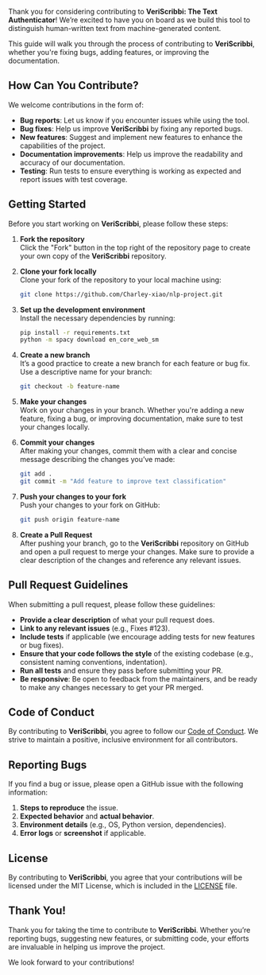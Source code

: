 Thank you for considering contributing to **VeriScribbi: The Text Authenticator**! We’re excited to have you on board as we build this tool to distinguish human-written text from machine-generated content.

This guide will walk you through the process of contributing to **VeriScribbi**, whether you're fixing bugs, adding features, or improving the documentation.

## How Can You Contribute?

We welcome contributions in the form of:
- **Bug reports**: Let us know if you encounter issues while using the tool.
- **Bug fixes**: Help us improve **VeriScribbi** by fixing any reported bugs.
- **New features**: Suggest and implement new features to enhance the capabilities of the project.
- **Documentation improvements**: Help us improve the readability and accuracy of our documentation.
- **Testing**: Run tests to ensure everything is working as expected and report issues with test coverage.

## Getting Started

Before you start working on **VeriScribbi**, please follow these steps:

1. **Fork the repository**  
   Click the "Fork" button in the top right of the repository page to create your own copy of the **VeriScribbi** repository.

2. **Clone your fork locally**  
   Clone your fork of the repository to your local machine using:

   ```bash
   git clone https://github.com/Charley-xiao/nlp-project.git
   ```

3. **Set up the development environment**  
   Install the necessary dependencies by running:

   ```bash
   pip install -r requirements.txt
   python -m spacy download en_core_web_sm
   ```

4. **Create a new branch**  
   It’s a good practice to create a new branch for each feature or bug fix. Use a descriptive name for your branch:

   ```bash
   git checkout -b feature-name
   ```

5. **Make your changes**  
   Work on your changes in your branch. Whether you're adding a new feature, fixing a bug, or improving documentation, make sure to test your changes locally.

6. **Commit your changes**  
   After making your changes, commit them with a clear and concise message describing the changes you’ve made:

   ```bash
   git add .
   git commit -m "Add feature to improve text classification"
   ```

7. **Push your changes to your fork**  
   Push your changes to your fork on GitHub:

   ```bash
   git push origin feature-name
   ```

8. **Create a Pull Request**  
   After pushing your branch, go to the **VeriScribbi** repository on GitHub and open a pull request to merge your changes. Make sure to provide a clear description of the changes and reference any relevant issues.

## Pull Request Guidelines

When submitting a pull request, please follow these guidelines:

- **Provide a clear description** of what your pull request does.
- **Link to any relevant issues** (e.g., Fixes #123).
- **Include tests** if applicable (we encourage adding tests for new features or bug fixes).
- **Ensure that your code follows the style** of the existing codebase (e.g., consistent naming conventions, indentation).
- **Run all tests** and ensure they pass before submitting your PR.
- **Be responsive**: Be open to feedback from the maintainers, and be ready to make any changes necessary to get your PR merged.

## Code of Conduct

By contributing to **VeriScribbi**, you agree to follow our [Code of Conduct](CODE_OF_CONDUCT.md). We strive to maintain a positive, inclusive environment for all contributors.

## Reporting Bugs

If you find a bug or issue, please open a GitHub issue with the following information:

1. **Steps to reproduce** the issue.
2. **Expected behavior** and **actual behavior**.
3. **Environment details** (e.g., OS, Python version, dependencies).
4. **Error logs** or **screenshot** if applicable.

## License

By contributing to **VeriScribbi**, you agree that your contributions will be licensed under the MIT License, which is included in the [LICENSE](LICENSE) file.

## Thank You!

Thank you for taking the time to contribute to **VeriScribbi**. Whether you’re reporting bugs, suggesting new features, or submitting code, your efforts are invaluable in helping us improve the project.

We look forward to your contributions!
